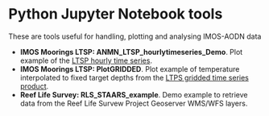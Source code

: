 # Python Jupyter Notebook tools

These are tools useful for handling, plotting and analysing IMOS-AODN data 

- **IMOS Moorings LTSP: ANMN_LTSP_hourlytimeseries_Demo**. Plot example of the [LTSP hourly time series](https://github.com/aodn/python-aodntools/blob/master/aodntools/timeseries_products/Documentation/Hourly_timeseries.md).  
- **IMOS Moorings LTSP: PlotGRIDDED**. Plot example of temperature interpolated to fixed target depths from the [LTPS gridded time series product](https://github.com/aodn/python-aodntools/blob/master/aodntools/timeseries_products/Documentation/Gridded_timeseries.md).  
- **Reef Life Survey: RLS_STAARS_example**. Demo example to retrieve data from the Reef Life Survew Project Geoserver WMS/WFS layers.  

